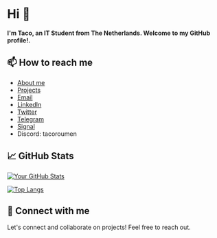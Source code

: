 # Hi 👋
**I'm Taco, an IT Student from The Netherlands. Welcome to my GitHub profile!.**  

<!-- ## 🔧 Technologies & Tools

![Tech1](https://img.shields.io/badge/-Technology1-555555?style=flat&logo=tech1&logoColor=white)
![Tech2](https://img.shields.io/badge/-Technology2-555555?style=flat&logo=tech2&logoColor=white)
-->

<!-- ## 🌱 I'm currently learning

- [Learning1](https://www.example.com/learning1)
- [Learning2](https://www.example.com/learning2)

-->

<!-- ## 💼 Work

- I'm currently working on [Project Name](https://www.example.com/project)
- Check out my [portfolio](https://www.example.com/portfolio) for more details about my work 
-->

## 📫 How to reach me
- [About me](https://tacoroumen.nl)
- [Projects](https://projects.tacoroumen.nl)
- [Email](mailto:taco@tacoroumen.nl)
- [LinkedIn](https://linkedin.com/in/tacoroumen)
- [Twitter](https://twitter.com/tacoroumen)
- [Telegram](https://t.me/TacoRoumen)
- [Signal](https://signal.me/#eu/KszzRemqbggLsa_ZwBPzgA1TqoUhh0GZxQ8lVYnnm-_TttJLpKRPQrXQWp0PDMSl)
- Discord: tacoroumen

## 📈 GitHub Stats

[![Your GitHub Stats](https://githubstats.tacoroumen.nl/api?username=tacoroumen&show_icons=true&theme=github_dark)](https://github.com/tacoroumen/github-readme-stats)

[![Top Langs](https://githubstats.tacoroumen.nl/api/top-langs?username=tacoroumen&layout=pie&theme=github_dark)](https://github.com/tacoroumen/github-readme-stats)

<!-- ## 📈 WakaTime Stats
[![wakatime total](https://wakatime.com/badge/user/018d2767-b95e-4758-82e0-ae76bd73a55b.svg)](https://wakatime.com/@018d2767-b95e-4758-82e0-ae76bd73a55b)
<br/>
[![WakaTime stats](https://githubstats.tacoroumen.nl/api/wakatime?username=tacoroumen&theme=github_dark)](https://github.com/tacoroumen/github-readme-stats)
-->


<!-- ## 📚 Latest Blog Posts

- [Blog Post 1](https://www.example.com/blog/post1)
- [Blog Post 2](https://www.example.com/blog/post2)

-->

## 🤝 Connect with me

Let's connect and collaborate on projects! Feel free to reach out.
